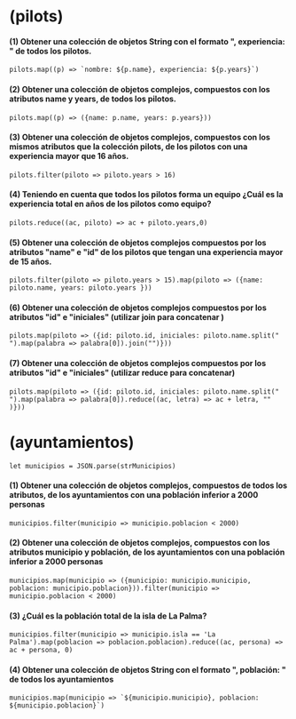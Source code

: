 # (pilots)
#### (1) Obtener una colección de objetos String con el formato "<name>, experiencia: <years>" de todos los pilotos.

``pilots.map((p) => `nombre: ${p.name}, experiencia: ${p.years}`)``

#### (2) Obtener una colección de objetos complejos, compuestos con los atributos name y years, de todos los pilotos.

``pilots.map((p) => ({name: p.name, years: p.years}))``

#### (3) Obtener una colección de objetos complejos, compuestos con los mismos atributos que la colección pilots, de los pilotos con una experiencia mayor que 16 años.

``pilots.filter(piloto => piloto.years > 16)``

#### (4) Teniendo en cuenta que todos los pilotos forma un equipo ¿Cuál es la experiencia total en años de los pilotos como equipo?

``pilots.reduce((ac, piloto) => ac + piloto.years,0)``

#### (5) Obtener una colección de objetos complejos compuestos por los atributos "name" e "id" de los pilotos que tengan una experiencia mayor de 15 años.

``pilots.filter(piloto => piloto.years > 15).map(piloto => ({name: piloto.name, years: piloto.years }))``

#### (6) Obtener una colección de objetos complejos compuestos por los atributos "id" e "iniciales" (utilizar join para concatenar )

``pilots.map(piloto => ({id: piloto.id, iniciales: piloto.name.split(" ").map(palabra => palabra[0]).join("")}))``

#### (7) Obtener una colección de objetos complejos compuestos por los atributos "id" e "iniciales" (utilizar reduce para concatenar)

``pilots.map(piloto => ({id: piloto.id, iniciales: piloto.name.split(" ").map(palabra => palabra[0]).reduce((ac, letra) => ac + letra, "" )}))``

# (ayuntamientos)

``let municipios = JSON.parse(strMunicipios)``

#### (1) Obtener una colección de objetos complejos, compuestos de todos los atributos, de los ayuntamientos con una población inferior a 2000 personas

``municipios.filter(municipio => municipio.poblacion < 2000)``

#### (2) Obtener una colección de objetos complejos, compuestos con los atributos municipio y población, de los ayuntamientos con una población inferior a 2000 personas

``municipios.map(municipio => ({municipio: municipio.municipio, poblacion: municipio.poblacion})).filter(municipio => municipio.poblacion < 2000)``

#### (3) ¿Cuál es la población total de la isla de La Palma?

``municipios.filter(municipio => municipio.isla == 'La Palma').map(poblacion => poblacion.poblacion).reduce((ac, persona) => ac + persona, 0)``

#### (4) Obtener una colección de objetos String con el formato "<municipio>, población: <poblacion>" de todos los ayuntamientos


``municipios.map(municipio => `${municipio.municipio}, poblacion: ${municipio.poblacion}`)  ``
